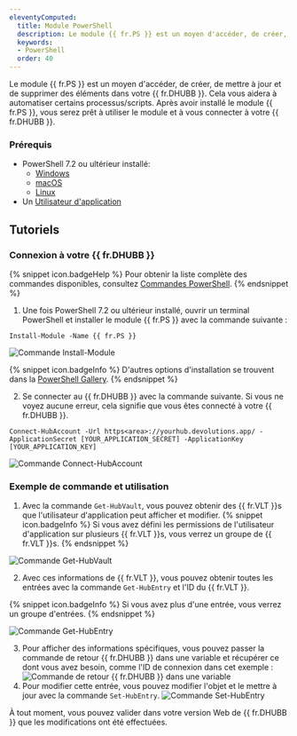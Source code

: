 ```yaml
---
eleventyComputed:
  title: Module PowerShell
  description: Le module {{ fr.PS }} est un moyen d'accéder, de créer, de mettre à jour et de supprimer des éléments dans votre {{ fr.DHUBB }}. Cela vous aidera à automatiser certains processus/scripts.
  keywords:
  - PowerShell
  order: 40
---
```

Le module {{ fr.PS }} est un moyen d'accéder, de créer, de mettre à jour et de supprimer des éléments dans votre {{ fr.DHUBB }}. Cela vous aidera à automatiser certains processus/scripts. Après avoir installé le module {{ fr.PS }}, vous serez prêt à utiliser le module et à vous connecter à votre {{ fr.DHUBB }}.

### Prérequis

* PowerShell 7.2 ou ultérieur installé:
    * [Windows](https://learn.microsoft.com/fr-fr/powershell/scripting/install/installing-powershell-on-windows)
    * [macOS](https://learn.microsoft.com/fr-fr/powershell/scripting/install/installing-powershell-on-macos)
    * [Linux](https://learn.microsoft.com/fr-fr/powershell/scripting/install/installing-powershell-on-linux)
* Un [Utilisateur d'application](/fr/hub/web-interface/hub-overview/administration/management/application-users/)

## Tutoriels

### Connexion à votre {{ fr.DHUBB }}

{% snippet icon.badgeHelp %}
Pour obtenir la liste complète des commandes disponibles, consultez [Commandes PowerShell](/fr/hub/powershell-module/powershell-commands/).
{% endsnippet %}

1. Une fois PowerShell 7.2 ou ultérieur installé, ouvrir un terminal PowerShell et installer le module {{ fr.PS }} avec la commande suivante :

`Install-Module -Name {{ fr.PS }}`

![Commande Install-Module](https://cdnweb.devolutions.net/docs/fr/hub/Hub2015.png)

{% snippet icon.badgeInfo %}
D'autres options d'installation se trouvent dans la [PowerShell Gallery](https://www.powershellgallery.com/packages/devolutions.powershell/).
{% endsnippet %}

2. Se connecter au {{ fr.DHUBB }} avec la commande suivante. Si vous ne voyez aucune erreur, cela signifie que vous êtes connecté à votre {{ fr.DHUBB }}.

`Connect-HubAccount -Url https<area>://yourhub.devolutions.app/ -ApplicationSecret [YOUR_APPLICATION_SECRET] -ApplicationKey [YOUR_APPLICATION_KEY]`

![Commande Connect-HubAccount](https://cdnweb.devolutions.net/docs/fr/hub/Hub4059.png)

### Exemple de commande et utilisation

1. Avec la commande `Get-HubVault`, vous pouvez obtenir des {{ fr.VLT }}s que l'utilisateur d'application peut afficher et modifier.
{% snippet icon.badgeInfo %}
Si vous avez défini les permissions de l'utilisateur d'application sur plusieurs {{ fr.VLT }}s, vous verrez un groupe de {{ fr.VLT }}s.
{% endsnippet %}

![Commande Get-HubVault](https://cdnweb.devolutions.net/docs/fr/hub/Hub4060.png)

2. Avec ces informations de {{ fr.VLT }}, vous pouvez obtenir toutes les entrées avec la commande `Get-HubEntry` et l'ID du {{ fr.VLT }}.

{% snippet icon.badgeInfo %}
Si vous avez plus d'une entrée, vous verrez un groupe d'entrées.
{% endsnippet %}

![Commande Get-HubEntry](https://cdnweb.devolutions.net/docs/fr/hub/Hub4061.png)

3. Pour afficher des informations spécifiques, vous pouvez passer la commande de retour {{ fr.DHUBB }} dans une variable et récupérer ce dont vous avez besoin, comme l'ID de connexion dans cet exemple :
![Commande de retour {{ fr.DHUBB }} dans une variable](https://cdnweb.devolutions.net/docs/fr/hub/Hub4062.png)
1. Pour modifier cette entrée, vous pouvez modifier l'objet et le mettre à jour avec la commande `Set-HubEntry`.
![Commande Set-HubEntry](https://cdnweb.devolutions.net/docs/fr/hub/Hub4063.png)

À tout moment, vous pouvez valider dans votre version Web de {{ fr.DHUBB }} que les modifications ont été effectuées.
